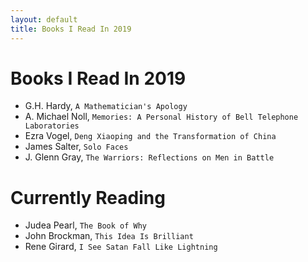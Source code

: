 ```yaml
---
layout: default
title: Books I Read In 2019
---
```

# Books I Read In 2019

- G.H. Hardy, `A Mathematician's Apology`
- A. Michael Noll, `Memories: A Personal History of Bell Telephone Laboratories`
- Ezra Vogel, `Deng Xiaoping and the Transformation of China`
- James Salter, `Solo Faces`
- J. Glenn Gray, `The Warriors: Reflections on Men in Battle`


# Currently Reading

- Judea Pearl, `The Book of Why`
- John Brockman, `This Idea Is Brilliant`
- Rene Girard, `I See Satan Fall Like Lightning`
